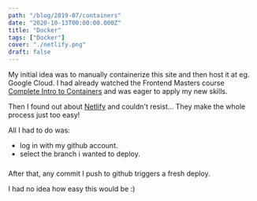 ```yaml
---
path: "/blog/2019-07/containers"
date: "2020-10-13T00:00:00.000Z"
title: "Docker"
tags: ["Docker"]
cover: "./netlify.png"
draft: false
---
```


My initial idea was to manually containerize this site and then host it at eg. Google Cloud.
I had already watched the Frontend Masters course [Complete Intro to Containers](https://frontendmasters.com/courses/complete-intro-containers/) and was eager to apply my new skills.

Then I found out about [Netlify](https://netlify.com) and couldn't resist... They make the whole process just too easy! 

All I had to do was: 
*   log in with my github account.
*   select the branch i wanted to deploy.

###
After that, any commit I push to github triggers a fresh deploy.

I had no idea how easy this would be :)

